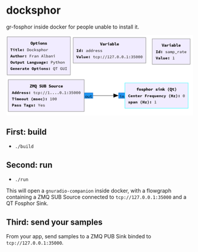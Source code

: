 # docksphor

gr-fosphor inside docker for people unable to install it.

![Docksphor GRC Idea](docksphor_grc_idea.png)


## First: build

* `./build`

## Second: run

* `./run`

This will open a `gnuradio-companion` inside docker,
with a flowgraph containing a ZMQ SUB Source connected to `tcp://127.0.0.1:35000`
and a QT Fosphor Sink.

## Third: send your samples

From your app, send samples to a ZMQ PUB Sink binded to `tcp://127.0.0.1:35000`.
